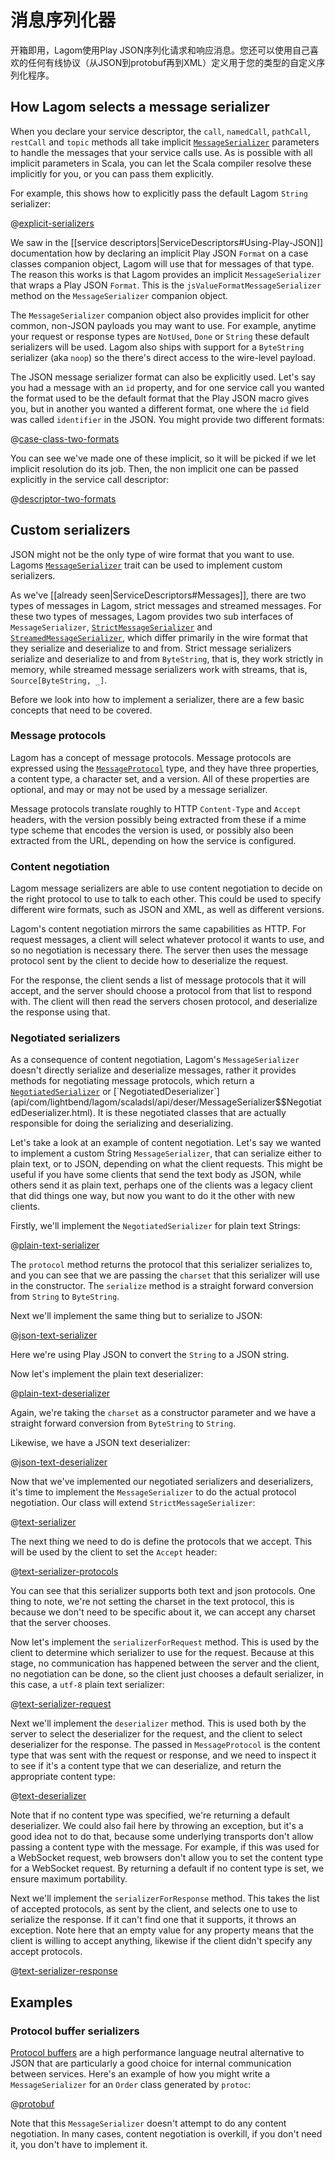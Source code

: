 # 消息序列化器

开箱即用，Lagom使用Play JSON序列化请求和响应消息。您还可以使用自己喜欢的任何有线协议（从JSON到protobuf再到XML）定义用于您的类型的自定义序列化程序。

## How Lagom selects a message serializer

When you declare your service descriptor, the `call`, `namedCall`, `pathCall`, `restCall` and `topic` methods all take implicit [`MessageSerializer`](api/com/lightbend/lagom/scaladsl/api/deser/MessageSerializer.html) parameters to handle the messages that your service calls use. As is possible with all implicit parameters in Scala, you can let the Scala compiler resolve these implicitly for you, or you can pass them explicitly.

For example, this shows how to explicitly pass the default Lagom `String` serializer:

@[explicit-serializers](code/MessageSerializers.scala)

We saw in the [[service descriptors|ServiceDescriptors#Using-Play-JSON]] documentation how by declaring an implicit Play JSON `Format` on a case classes companion object, Lagom will use that for messages of that type. The reason this works is that Lagom provides an implicit `MessageSerializer` that wraps a Play JSON `Format`. This is the `jsValueFormatMessageSerializer` method on the `MessageSerializer` companion object.

The `MessageSerializer` companion object also provides implicit for other common, non-JSON payloads you may want to use. For example, anytime your request or response types are `NotUsed`, `Done` or `String` these default serializers will be used. Lagom also ships with support for a `ByteString` serializer (aka `noop`) so the there's direct access to the wire-level payload.

The JSON message serializer format can also be explicitly used. Let's say you had a message with an `id` property, and for one service call you wanted the format used to be the default format that the Play JSON macro gives you, but in another you wanted a different format, one where the `id` field was called `identifier` in the JSON. You might provide two different formats:

@[case-class-two-formats](code/MessageSerializers.scala)

You can see we've made one of these implicit, so it will be picked if we let implicit resolution do its job. Then, the non implicit one can be passed explicitly in the service call descriptor:

@[descriptor-two-formats](code/MessageSerializers.scala)

## Custom serializers

JSON might not be the only type of wire format that you want to use. Lagoms [`MessageSerializer`](api/com/lightbend/lagom/scaladsl/api/deser/MessageSerializer.html) trait can be used to implement custom serializers.

As we've [[already seen|ServiceDescriptors#Messages]], there are two types of messages in Lagom, strict messages and streamed messages.  For these two types of messages, Lagom provides two sub interfaces of `MessageSerializer`, [`StrictMessageSerializer`](api/com/lightbend/lagom/scaladsl/api/deser/StrictMessageSerializer.html) and [`StreamedMessageSerializer`](api/com/lightbend/lagom/scaladsl/api/deser/StreamedMessageSerializer.html), which differ primarily in the wire format that they serialize and deserialize to and from.  Strict message serializers serialize and deserialize to and from `ByteString`, that is, they work strictly in memory, while streamed message serializers work with streams, that is, `Source[ByteString, _]`.

Before we look into how to implement a serializer, there are a few basic concepts that need to be covered.

### Message protocols

Lagom has a concept of message protocols. Message protocols are expressed using the [`MessageProtocol`](api/com/lightbend/lagom/scaladsl/api/transport/MessageProtocol.html) type, and they have three properties, a content type, a character set, and a version.  All of these properties are optional, and may or may not be used by a message serializer.

Message protocols translate roughly to HTTP `Content-Type` and `Accept` headers, with the version possibly being extracted from these if a mime type scheme that encodes the version is used, or possibly also been extracted from the URL, depending on how the service is configured.

### Content negotiation

Lagom message serializers are able to use content negotiation to decide on the right protocol to use to talk to each other.  This could be used to specify different wire formats, such as JSON and XML, as well as different versions.

Lagom's content negotiation mirrors the same capabilities as HTTP.  For request messages, a client will select whatever protocol it wants to use, and so no negotiation is necessary there.  The server then uses the message protocol sent by the client to decide how to deserialize the request.

For the response, the client sends a list of message protocols that it will accept, and the server should choose a protocol from that list to respond with.  The client will then read the servers chosen protocol, and deserialize the response using that.

### Negotiated serializers

As a consequence of content negotiation, Lagom's `MessageSerializer` doesn't directly serialize and deserialize messages, rather it provides methods for negotiating message protocols, which return a [`NegotiatedSerializer`](api/com/lightbend/lagom/scaladsl/api/deser/MessageSerializer$$NegotiatedSerializer.html) or [`NegotiatedDeserializer`](api/com/lightbend/lagom/scaladsl/api/deser/MessageSerializer$$NegotiatedDeserializer.html).  It is these negotiated classes that are actually responsible for doing the serializing and deserializing.

Let's take a look at an example of content negotiation.  Let's say we wanted to implement a custom String `MessageSerializer`, that can serialize either to plain text, or to JSON, depending on what the client requests.  This might be useful if you have some clients that send the text body as JSON, while others send it as plain text, perhaps one of the clients was a legacy client that did things one way, but now you want to do it the other with new clients.

Firstly, we'll implement the `NegotiatedSerializer` for plain text Strings:

@[plain-text-serializer](code/MessageSerializers.scala)

The `protocol` method returns the protocol that this serializer serializes to, and you can see that we are passing the `charset` that this serializer will use in the constructor.  The `serialize` method is a straight forward conversion from `String` to `ByteString`.

Next we'll implement the same thing but to serialize to JSON:

@[json-text-serializer](code/MessageSerializers.scala)

Here we're using Play JSON to convert the `String` to a JSON string.

Now let's implement the plain text deserializer:

@[plain-text-deserializer](code/MessageSerializers.scala)

Again, we're taking the `charset` as a constructor parameter and we have a straight forward conversion from `ByteString` to `String`.

Likewise, we have a JSON text deserializer:

@[json-text-deserializer](code/MessageSerializers.scala)

Now that we've implemented our negotiated serializers and deserializers, it's time to implement the `MessageSerializer` to do the actual protocol negotiation.  Our class will extend `StrictMessageSerializer`:

@[text-serializer](code/MessageSerializers.scala)

The next thing we need to do is define the protocols that we accept.  This will be used by the client to set the `Accept` header:

@[text-serializer-protocols](code/MessageSerializers.scala)

You can see that this serializer supports both text and json protocols.  One thing to note, we're not setting the charset in the text protocol, this is because we don't need to be specific about it, we can accept any charset that the server chooses.

Now let's implement the `serializerForRequest` method.  This is used by the client to determine which serializer to use for the request.  Because at this stage, no communication has happened between the server and the client, no negotiation can be done, so the client just chooses a default serializer, in this case, a `utf-8` plain text serializer:

@[text-serializer-request](code/MessageSerializers.scala)

Next we'll implement the `deserializer` method.  This is used both by the server to select the deserializer for the request, and the client to select deserializer for the response.  The passed in `MessageProtocol` is the content type that was sent with the request or response, and we need to inspect it to see if it's a content type that we can deserialize, and return the appropriate content type:

@[text-deserializer](code/MessageSerializers.scala)

Note that if no content type was specified, we're returning a default deserializer.  We could also fail here by throwing an exception, but it's a good idea not to do that, because some underlying transports don't allow passing a content type with the message.  For example, if this was used for a WebSocket request, web browsers don't allow you to set the content type for a WebSocket request.  By returning a default if no content type is set, we ensure maximum portability.

Next we'll implement the `serializerForResponse` method.  This takes the list of accepted protocols, as sent by the client, and selects one to use to serialize the response.  If it can't find one that it supports, it throws an exception.  Note here that an empty value for any property means that the client is willing to accept anything, likewise if the client didn't specify any accept protocols.

@[text-serializer-response](code/MessageSerializers.scala)

## Examples

### Protocol buffer serializers

[Protocol buffers](https://developers.google.com/protocol-buffers/) are a high performance language neutral alternative to JSON that are particularly a good choice for internal communication between services.  Here's an example of how you might write a `MessageSerializer` for an `Order` class generated by `protoc`:

@[protobuf](code/MessageSerializers.scala)

Note that this `MessageSerializer` doesn't attempt to do any content negotiation.  In many cases, content negotiation is overkill, if you don't need it, you don't have to implement it.
